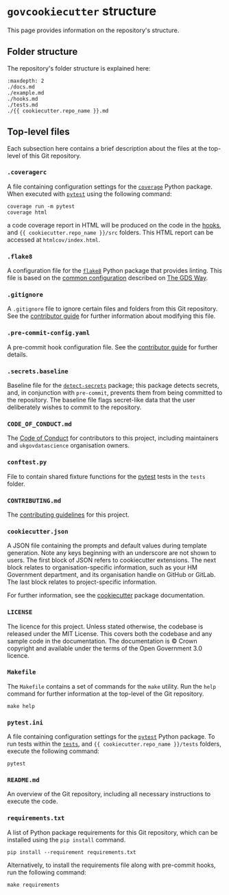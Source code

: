 # `govcookiecutter` structure

This page provides information on the repository's structure.

## Folder structure

The repository's folder structure is explained here:

```{toctree}
:maxdepth: 2
./docs.md
./example.md
./hooks.md
./tests.md
./{{ cookiecutter.repo_name }}.md
```

## Top-level files

Each subsection here contains a brief description about the files at the top-level of this Git repository.

### `.coveragerc`

A file containing configuration settings for the [`coverage`][coverage] Python package. When executed with
[`pytest`][pytest] using the following command:

```shell
coverage run -m pytest
coverage html
```

a code coverage report in HTML will be produced on the code in the [hooks][docs-hooks], and
`{{ cookiecutter.repo_name }}/src` folders. This HTML report can be accessed at `htmlcov/index.html`.

### `.flake8`

A configuration file for the [`flake8`][flake8] Python package that provides linting. This file is based on the
[common configuration][gds-way-flake8] described on [The GDS Way][gds-way].

### `.gitignore`

A `.gitignore` file to ignore certain files and folders from this Git repository. See the
[contributor guide][docs-updating-gitignore] for further information about modifying this file.

### `.pre-commit-config.yaml`

A pre-commit hook configuration file. See the [contributor guide][docs-pre-commit-hooks] for further details.

### `.secrets.baseline`

Baseline file for the [`detect-secrets`][detect-secrets] package; this package detects secrets, and, in conjunction
with `pre-commit`, prevents them from being committed to the repository. The baseline file flags secret-like data that
the user deliberately wishes to commit to the repository.

### `CODE_OF_CONDUCT.md`

The [Code of Conduct][code-of-conduct] for contributors to this project, including maintainers and `ukgovdatascience`
organisation owners.

### `conftest.py`

File to contain shared fixture functions for the [pytest][pytest] tests in the `tests` folder.

### `CONTRIBUTING.md`

The [contributing guidelines][contributing] for this project.

### `cookiecutter.json`

A JSON file containing the prompts and default values during template generation. Note any keys beginning with an
underscore are not shown to users. The first block of JSON refers to cookiecutter extensions. The next block relates to
organisation-specific information, such as your HM Government department, and its organisation handle on GitHub or
GitLab. The last block relates to project-specific information.

For further information, see the [cookiecutter][cookiecutter] package documentation.

### `LICENSE`

The licence for this project. Unless stated otherwise, the codebase is released under the MIT License. This covers both
the codebase and any sample code in the documentation. The documentation is © Crown copyright and available under the
terms of the Open Government 3.0 licence.

### `Makefile`

The `Makefile` contains a set of commands for the `make` utility. Run the `help` command for further information at the
top-level of the Git repository.

```shell
make help
```

### `pytest.ini`

A file containing configuration settings for the [`pytest`][pytest] Python package. To run tests within the
[`tests`][docs-tests], and `{{ cookiecutter.repo_name }}/tests` folders, execute the following
command:

```shell
pytest
```

### `README.md`

An overview of the Git repository, including all necessary instructions to execute the code.

### `requirements.txt`

A list of Python package requirements for this Git repository, which can be installed using the `pip install` command.

```shell
pip install --requirement requirements.txt
```

Alternatively, to install the requirements file along with pre-commit hooks, run the following command:

```shell
make requirements
```

[code-of-conduct]: ../guides/CODE_OF_CONDUCT.md
[contributing]: ../guides/CONTRIBUTING.md
[cookiecutter]: https://cookiecutter.readthedocs.io/
[coverage]: https://coverage.readthedocs.io/
[detect-secrets]: https://github.com/Yelp/detect-secrets
[direnv]: https://direnv.net/
[docs-hooks]: ./hooks.md
[docs-pre-commit-hooks]: ../guides/%7B%7B%20cookiecutter.repo_name%20%7D%7D/docs/contributor_guide/pre_commit_hooks.md
[docs-tests]: ./tests.md
[docs-updating-gitignore]: ../guides/%7B%7B%20cookiecutter.repo_name%20%7D%7D/docs/contributor_guide/updating_gitignore.md
[flake8]: https://gitlab.com/pycqa/flake8
[gds-way]: https://gds-way.cloudapps.digital
[gds-way-flake8]: https://gds-way.cloudapps.digital/manuals/programming-languages/python/python.html#common-configuration
[pytest]: https://docs.pytest.org/
